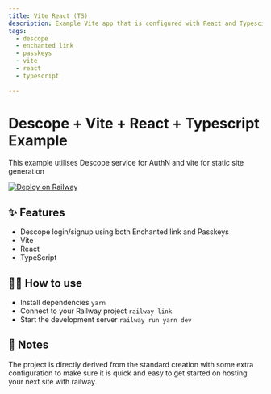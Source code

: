 ```yaml
---
title: Vite React (TS)
description: Example Vite app that is configured with React and Typescipt
tags:
  - descope
  - enchanted link
  - passkeys
  - vite
  - react
  - typescript
  
---
```


# Descope + Vite + React + Typescript Example
This example utilises Descope service for AuthN and vite for static site generation

[![Deploy on Railway](https://railway.app/button.svg)](https://railway.app/template/stN5WQ?referralCode=dsf6rb)

## ✨ Features

- Descope login/signup using both Enchanted link and Passkeys
- Vite
- React
- TypeScript

## 💁‍♀️ How to use

- Install dependencies `yarn`
- Connect to your Railway project `railway link`
- Start the development server `railway run yarn dev`

## 📝 Notes

The project is directly derived from the standard creation with some extra configuration to make sure it is quick and easy to get started on hosting your next site with railway. 
